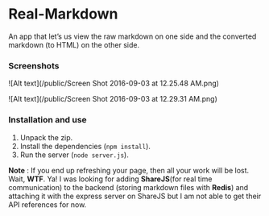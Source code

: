 # Real-Markdown
An app that let’s us view the raw markdown on one side and the converted markdown (to HTML) on the other side.

### Screenshots

![Alt text](/public/Screen Shot 2016-09-03 at 12.25.48 AM.png)


![Alt text](/public/Screen Shot 2016-09-03 at 12.29.31 AM.png)



### Installation and use

1. Unpack the zip.
2. Install the dependencies (``` npm install ```).
3. Run the server (``` node server.js ```).




**Note** : If you end up refreshing your page, then all your work will be lost. Wait, **WTF**. Ya! I was looking for adding **ShareJS**(for real time communication) to the backend (storing markdown files with **Redis**) and attaching it with the express server on ShareJS but I am not able to get their API references for now.
